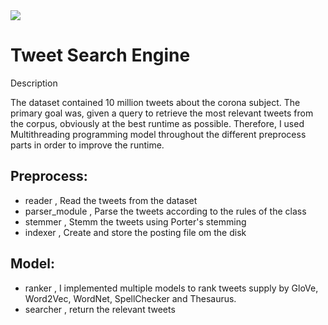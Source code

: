 <img src="https://cdn.searchenginejournal.com/wp-content/uploads/2018/10/14-Great-Search-Engines-You-Can-Use-Instead-of-Google-760x400.png"  align="center" />


# Tweet Search Engine

Description 

The dataset contained 10 million tweets about the corona subject.
The primary goal was, given a query to retrieve the most relevant tweets from the corpus, obviously at the best runtime as possible.
Therefore, I used Multithreading programming model throughout the different preprocess parts in order to improve the runtime.


Preprocess:
-------------
- reader , Read the tweets from the dataset
- parser_module , Parse the tweets according to the rules of the class
- stemmer , Stemm the tweets using Porter's stemming
- indexer , Create and store the posting file om the disk

Model:
-------------
- ranker , I implemented multiple models to rank tweets supply by GloVe, Word2Vec, WordNet, SpellChecker and Thesaurus.
- searcher , return the relevant tweets




